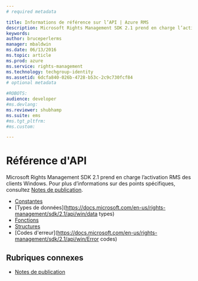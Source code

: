 ```yaml
---
# required metadata

title: Informations de référence sur l’API | Azure RMS
description: Microsoft Rights Management SDK 2.1 prend en charge l’activation RMS des clients Windows.
keywords:
author: bruceperlerms
manager: mbaldwin
ms.date: 06/13/2016
ms.topic: article
ms.prod: azure
ms.service: rights-management
ms.technology: techgroup-identity
ms.assetid: 6dcfa840-026b-4728-b53c-2c9c730fcf84
# optional metadata

#ROBOTS:
audience: developer
#ms.devlang:
ms.reviewer: shubhamp
ms.suite: ems
#ms.tgt_pltfrm:
#ms.custom:

---
```


# Référence d'API

Microsoft Rights Management SDK 2.1 prend en charge l’activation RMS des clients Windows. Pour plus d’informations sur des points spécifiques, consultez [Notes de publication](release-notes-rtm.md).
- [Constantes](https://docs.microsoft.com/en-us/rights-management/sdk/2.1/api/win/constants)
- [Types de données](https://docs.microsoft.com/en-us/rights-management/sdk/2.1/api/win/data types)
- [Fonctions](https://docs.microsoft.com/en-us/rights-management/sdk/2.1/api/win/functions)
- [Structures](https://docs.microsoft.com/en-us/rights-management/sdk/2.1/api/win/structures)
- [Codes d'erreur](https://docs.microsoft.com/en-us/rights-management/sdk/2.1/api/win/Error codes)



## Rubriques connexes

* [Notes de publication](release-notes-rtm.md)
 

 


<!--HONumber=Jun16_HO2-->


